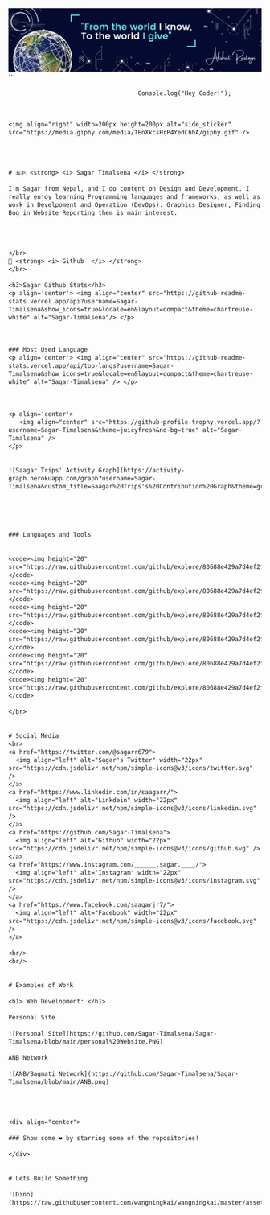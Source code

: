 <img src="https://github.com/AkshatRastogi-1nC0re/AkshatRastogi-1nC0re/blob/main/Akshat%20Rastogi%20(13).png">
```

                                        Console.log("Hey Coder!"); 


```


<img align="right" width=200px height=200px alt="side_sticker" src="https://media.giphy.com/media/TEnXkcsHrP4YedChhA/giphy.gif" />




# 🇳🇵 <strong> <i> Sagar Timalsena </i> </strong>

I'm Sagar from Nepal, and I do content on Design and Development. I really enjoy learning Programming languages and frameworks, as well as work in Develpoment and Operation (DevOps). Graphics Designer, Finding Bug in Website Reporting them is main interest.  




</br>
📌 <strong> <i> Github  </i> </strong>
</br>

<h3>Sagar Github Stats</h3>
<p align='center'> <img align="center" src="https://github-readme-stats.vercel.app/api?username=Sagar-Timalsena&show_icons=true&locale=en&layout=compact&theme=chartreuse-white" alt="Sagar-Timalsena"/> </p>



### Most Used Language 
<p align='center'> <img align="center" src="https://github-readme-stats.vercel.app/api/top-langs?username=Sagar-Timalsena&show_icons=true&locale=en&layout=compact&theme=chartreuse-white" alt="Sagar-Timalsena" /> </p>



<p align='center'>  
   <img align="center" src="https://github-profile-trophy.vercel.app/?username=Sagar-Timalsena&theme=juicyfresh&no-bg=true" alt="Sagar-Timalsena" />  
</p>


![Saagar Trips' Activity Graph](https://activity-graph.herokuapp.com/graph?username=Sagar-Timalsena&custom_title=Saagar%20Trips's%20Contribution%20Graph&theme=gruvbox&bg_color=f5f5f5&hide_border=true&line=d1a01f&point=c58545)





### Languages and Tools


<code><img height="20" src="https://raw.githubusercontent.com/github/explore/80688e429a7d4ef2fca1e82350fe8e3517d3494d/topics/nodejs/nodejs.png"></code>
<code><img height="20" src="https://raw.githubusercontent.com/github/explore/80688e429a7d4ef2fca1e82350fe8e3517d3494d/topics/mysql/mysql.png"></code>
<code><img height="20" src="https://raw.githubusercontent.com/github/explore/80688e429a7d4ef2fca1e82350fe8e3517d3494d/topics/git/git.png"></code>
<code><img height="20" src="https://raw.githubusercontent.com/github/explore/80688e429a7d4ef2fca1e82350fe8e3517d3494d/topics/terminal/terminal.png"></code>
<code><img height="20" src="https://raw.githubusercontent.com/github/explore/80688e429a7d4ef2fca1e82350fe8e3517d3494d/topics/javascript/javascript.png"></code>
<code><img height="20" src="https://raw.githubusercontent.com/github/explore/80688e429a7d4ef2fca1e82350fe8e3517d3494d/topics/css/css.png"></code>

</br>


# Social Media 
<br>
<a href="https://twitter.com/@sagarr679">
  <img align="left" alt="Sagar's Twitter" width="22px" src="https://cdn.jsdelivr.net/npm/simple-icons@v3/icons/twitter.svg" />
</a>
<a href="https://www.linkedin.com/in/saagarr/">
  <img align="left" alt="Linkdein" width="22px" src="https://cdn.jsdelivr.net/npm/simple-icons@v3/icons/linkedin.svg" />
</a>
<a href="https://github.com/Sagar-Timalsena">
  <img align="left" alt="Github" width="22px" src="https://cdn.jsdelivr.net/npm/simple-icons@v3/icons/github.svg" />
</a>
<a href="https://www.instagram.com/______.sagar.____/">
  <img align="left" alt="Instagram" width="22px" src="https://cdn.jsdelivr.net/npm/simple-icons@v3/icons/instagram.svg" />
</a>
<a href="https://www.facebook.com/saagarjr7/">
  <img align="left" alt="Facebook" width="22px" src="https://cdn.jsdelivr.net/npm/simple-icons@v3/icons/facebook.svg" />
</a>

<br/>
<br/>


# Examples of Work 

<h1> Web Development: </h1>

Personal Site

![Personal Site](https://github.com/Sagar-Timalsena/Sagar-Timalsena/blob/main/personal%20Website.PNG)

ANB Network

![ANB/Bagmati Network](https://github.com/Sagar-Timalsena/Sagar-Timalsena/blob/main/ANB.png)




<div align="center">

### Show some ❤️ by starring some of the repositories!

</div>


# Lets Build Something 

![Dino](https://raw.githubusercontent.com/wangningkai/wangningkai/master/assets/dino.gif)



